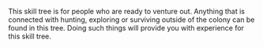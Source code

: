 This skill tree is for people who are ready to venture out. Anything that is connected with hunting, exploring or surviving outside of the colony can be found in this tree. Doing such things will provide you with experience for this skill tree. 